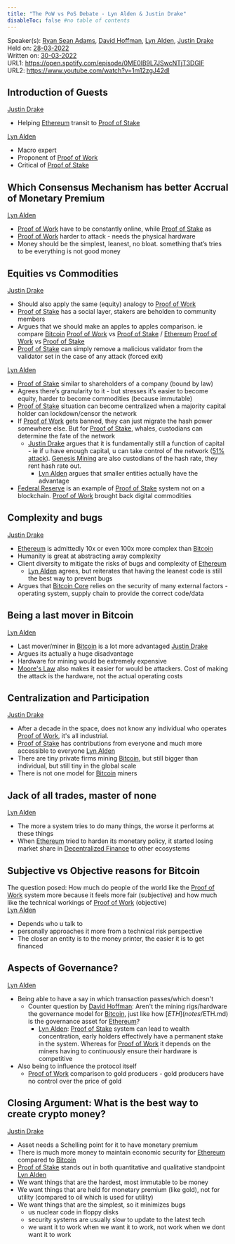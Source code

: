 ```yaml
---
title: "The PoW vs PoS Debate - Lyn Alden & Justin Drake"
disableToc: false #no table of contents
---
```


Speaker(s): [Ryan Sean Adams](notes/Ryan%20Sean%20Adams.md), [David Hoffman](notes/David%20Hoffman.md), [Lyn Alden](notes/Lyn%20Alden.md), [Justin Drake](notes/Justin%20Drake.md)  
Held on: [28-03-2022](notes/28-03-2022.md)  
Written on: [30-03-2022](notes/30-03-2022.md)  
URL1: https://open.spotify.com/episode/0ME0lB9L7JSwcNTjT3DGlF  
URL2: https://www.youtube.com/watch?v=1m12zgJ42dI


## Introduction of Guests
[Justin Drake](notes/Justin%20Drake.md)
- Helping [Ethereum](notes/Ethereum.md) transit to [Proof of Stake](notes/Proof%20of%20Stake.md)

[Lyn Alden](notes/Lyn%20Alden.md)
- Macro expert
- Proponent of [Proof of Work](notes/Proof%20of%20Work.md)
- Critical of [Proof of Stake](notes/Proof%20of%20Stake.md)

## Which Consensus Mechanism has better Accrual of Monetary Premium 

[Lyn Alden](notes/Lyn%20Alden.md)
- [Proof of Work](notes/Proof%20of%20Work.md) have to be constantly online, while [Proof of Stake](notes/Proof%20of%20Stake.md) as
- [Proof of Work](notes/Proof%20of%20Work.md) harder to attack - needs the physical hardware
- Money should be the simplest, leanest, no bloat. something that’s tries to be everything is not good money 
 

## Equities vs Commodities
[Justin Drake](notes/Justin%20Drake.md)
- Should also apply the same (equity) analogy to [Proof of Work](notes/Proof%20of%20Work.md)
- [Proof of Stake](notes/Proof%20of%20Stake.md) has a social layer, stakers are beholden to community members
- Argues that we should make an apples to apples comparison. ie compare [Bitcoin](notes/Bitcoin.md) [Proof of Work](notes/Proof%20of%20Work.md) vs [Proof of Stake](notes/Proof%20of%20Stake.md) / [Ethereum](notes/Ethereum.md) [Proof of Work](notes/Proof%20of%20Work.md) vs [Proof of Stake](notes/Proof%20of%20Stake.md)
- [Proof of Stake](notes/Proof%20of%20Stake.md) can simply remove a malicious validator from the validator set in the case of any attack (forced exit)

[Lyn Alden](notes/Lyn%20Alden.md)
- [Proof of Stake](notes/Proof%20of%20Stake.md) similar to shareholders of a company (bound by law)
- Agrees there’s granularity to it - but stresses it’s easier to become equity, harder to become commodities (because immutable)
- [Proof of Stake](notes/Proof%20of%20Stake.md) situation can become centralized when a majority capital holder can lockdown/censor the network
- If [Proof of Work](notes/Proof%20of%20Work.md) gets banned, they can just migrate the hash power somewhere else. But for [Proof of Stake](notes/Proof%20of%20Stake.md), whales, custodians can determine the fate of the network
	- [Justin Drake](notes/Justin%20Drake.md) argues that it is fundamentally still a function of capital - ie if u have enough capital, u can take control of the network ([51% attack](notes/51%25%20attack.md)). [Genesis Mining](notes/Genesis%20Mining.md) are also custodians of the hash rate, they rent hash rate out. 
		- [Lyn Alden](notes/Lyn%20Alden.md) argues that smaller entities actually have the advantage
- [Federal Reserve](notes/Federal%20Reserve.md) is an example of [Proof of Stake](notes/Proof%20of%20Stake.md) system not on a blockchain. [Proof of Work](notes/Proof%20of%20Work.md) brought back digital commodities

## Complexity and bugs
[Justin Drake](notes/Justin%20Drake.md)
- [Ethereum](notes/Ethereum.md) is admittedly 10x or even 100x more complex than [Bitcoin](notes/Bitcoin.md)
- Humanity is great at abstracting away complexity
- Client diversity to mitigate the risks of bugs and complexity of [Ethereum](notes/Ethereum.md)
	- [Lyn Alden](notes/Lyn%20Alden.md) agrees, but reiterates that having the leanest code is still the best way to prevent bugs
- Argues that [Bitcoin Core](notes/Bitcoin%20Core.md) relies on the security of many external factors - operating system, supply chain to provide the correct code/data


## Being a last mover in Bitcoin
[Lyn Alden](notes/Lyn%20Alden.md)
- Last mover/miner in [Bitcoin](notes/Bitcoin.md) is a lot more advantaged
[Justin Drake](notes/Justin%20Drake.md)
- Argues its actually a huge disadvantage
- Hardware for mining would be extremely expensive
- [Moore's Law](notes/Moore's%20Law.md) also makes it easier for would be attackers. Cost of making the attack is the hardware, not the actual operating costs

## Centralization and Participation
[Justin Drake](notes/Justin%20Drake.md)
- After a decade in the space, does not know any individual who operates [Proof of Work](notes/Proof%20of%20Work.md), it's all industrial.
- [Proof of Stake](notes/Proof%20of%20Stake.md) has contributions from everyone and much more accessible to everyone 
[Lyn Alden](notes/Lyn%20Alden.md)
- There are tiny private firms mining [Bitcoin](notes/Bitcoin.md), but still bigger than individual, but still tiny in the global scale
- There is not one model for [Bitcoin](notes/Bitcoin.md) miners

## Jack of all trades, master of none

[Lyn Alden](notes/Lyn%20Alden.md)
- The more a system tries to do many things, the worse it performs at these things
- When [Ethereum](notes/Ethereum.md) tried to harden its monetary policy, it started losing market share in [Decentralized Finance](notes/Decentralized%20Finance.md) to other ecosystems


## Subjective vs Objective reasons for Bitcoin
The question posed: How much do people of the world like the [Proof of Work](notes/Proof%20of%20Work.md) system more because it feels more fair (subjective) and how much like the technical workings of [Proof of Work](notes/Proof%20of%20Work.md) (objective)   
[Lyn Alden](notes/Lyn%20Alden.md)
- Depends who u talk to
- personally approaches it more from a technical risk perspective
- The closer an entity is to the money printer, the easier it is to get financed

## Aspects of Governance?
[Lyn Alden](notes/Lyn%20Alden.md)
- Being able to have a say in which transaction passes/which doesn't
	- Counter question by [David Hoffman](notes/David%20Hoffman.md): Aren't the mining rigs/hardware the governance model for [Bitcoin](notes/Bitcoin.md), just like how [$ETH](notes/$ETH.md) is the governance asset for [Ethereum](notes/Ethereum.md)?
		- [Lyn Alden](notes/Lyn%20Alden.md): [Proof of Stake](notes/Proof%20of%20Stake.md) system can lead to wealth concentration, early holders effectively have a permanent stake in the system. Whereas for [Proof of Work](notes/Proof%20of%20Work.md) it depends on the miners having to continuously ensure their hardware is competitive 
- Also being to influence the protocol itself
	- [Proof of Work](notes/Proof%20of%20Work.md) comparison to gold producers - gold producers have no control over the price of gold 

## Closing Argument: What is the best way to create crypto money?
[Justin Drake](notes/Justin%20Drake.md)
- Asset needs a Schelling point for it to have monetary premium
- There is much more money to maintain economic security for [Ethereum](notes/Ethereum.md) compared to [Bitcoin](notes/Bitcoin.md)
- [Proof of Stake](notes/Proof%20of%20Stake.md) stands out in both quantitative and qualitative standpoint
[Lyn Alden](notes/Lyn%20Alden.md)
- We want things that are the hardest, most immutable to be money
- We want things that are held for monetary premium (like gold), not for utility (compared to oil which is used for utility)
- We want things that are the simplest, so it minimizes bugs
	- us nuclear code in floppy disks
	- security systems are usually slow to update to the latest tech
	- we want it to work when we want it to work, not work when we dont want it to work
